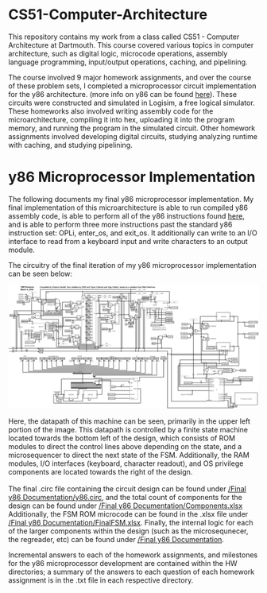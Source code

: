 # CS51-Computer-Architecture


This repository contains my work from a class called CS51 - Computer Architecture at Dartmouth. This course covered various topics in computer architecture, such as digital logic, microcode operations, assembly language programming, input/output operations, caching, and pipelining.

The course involved 9 major homework assignments, and over the course of these problem sets, I completed a microprocessor circuit implementation for the y86 architecture. (more info on y86 can be found [here](https://y86tutoring.wordpress.com/y86-ia/)). These circuits were constructed and simulated in Logisim, a free logical simulator. These homeworks also involved writing assembly code for the microarchitecture, compiling it into hex, uploading it into the program memory, and running the program in the simulated circuit.
Other homework assignments involved developing digital circuits, studying analyzing runtime with caching, and studying pipelining.

# y86 Microprocessor Implementation

The following documents my final y86 microprocessor implementation. My final implementation of this microarchitecture is able to run compiled y86 assembly code, is able to perform all of the y86 instructions found [here](https://y86tutoring.files.wordpress.com/2012/10/y86-instructions-linked1.png), and is able to perform three more instructions past the standard y86 instruction set: OPLi, enter_os, and exit_os. It additionally can write to an I/O interface to read from a keyboard input and write characters to an output module.

The circuitry of the final iteration of my y86 microprocessor implementation can be seen below:

![](Final%20y86%20Documentation/dpath.png)

Here, the datapath of this machine can be seen, primarily in the upper left portion of the image. This datapath is controlled by a finite state machine located towards the bottom left of the design, which consists of ROM modules to direct the control lines above depending on the state, and a microsequencer to direct the next state of the FSM. Additionally, the RAM modules, I/O interfaces (keyboard, character readout), and OS privilege components are located towards the right of the design.<br/><br/>
The final .circ file containing the circuit design can be found under [/Final y86 Documentation/y86.circ](Final%20y86%20Documentation/y86.circ), and the total count of components for the design can be found under [/Final y86 Documentation/Components.xlsx](Final%20y86%20Documentation/Components.xlsx) Additionally, the FSM ROM microcode can be found in the .xlsx file under [/Final y86 Documentation/FinalFSM.xlsx](Final%20y86%20Documentation/FinalFSM.xlsx). Finally, the internal logic for each of the larger components within the design (such as the microsequnecer, the regreader, etc) can be found under [/Final y86 Documentation](Final%20y86%20Documentation).

Incremental answers to each of the homework assignments, and milestones for the y86 microprocessor development are contained within the HW directories; a summary of the answers to each question of each homework assignment is in the .txt file in each respective directory.

